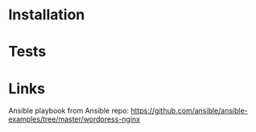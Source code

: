 


Installation
============





Tests
=====

Links
=====

Ansible playbook from Ansible repo:
	https://github.com/ansible/ansible-examples/tree/master/wordpress-nginx




